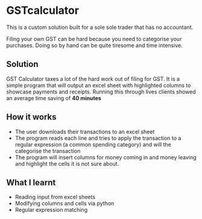 # GSTcalculator

This is a custom solution built for a sole sole trader that has no accountant. 

Filing your own GST can be hard because you need to categorise your purchases. Doing so by hand can be quite tiresome and time intensive. 

## Solution

GST Calculator taxes a lot of the hard work out of filing for GST. 
It is a simple program that will output an excel sheet with highlighted columns to showcase payments and receipts. Running this through lives clients showed an average time saving of **40 minutes**

## How it works

- The user downloads their transactions to an excel sheet
- The program reads each line and tries to apply the transaction to a regular expression (a common spending category) and will the categorise the transaction
- The program will insert columns for money coming in and money leaving and highlight the cells it is not sure about.

## What I learnt

- Reading input from excel sheets
- Modifying columns and cells via python
- Regular expression matching
